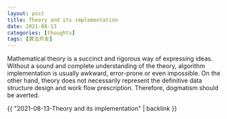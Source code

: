 ```yaml
---
layout: post
title: Theory and its implementation
date: 2021-08-13
categories: [thoughts]
tags: [算法开发]
---
```


Mathematical theory is a succinct and rigorous way of expressing ideas. Without a sound and complete understanding of the theory, algorithm implementation is usually awkward, error-prone or even impossible. On the other hand, theory does not necessarily represent the definitive data structure design and work flow prescription. Therefore, dogmatism should be averted.

{{ "2021-08-13-Theory and its implementation" | backlink }}
